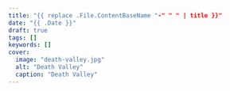```yaml
---
title: "{{ replace .File.ContentBaseName "-" " " | title }}"
date: "{{ .Date }}"
draft: true
tags: []
keywords: []
cover:
  image: "death-valley.jpg"
  alt: "Death Valley"
  caption: "Death Valley"
---
```

